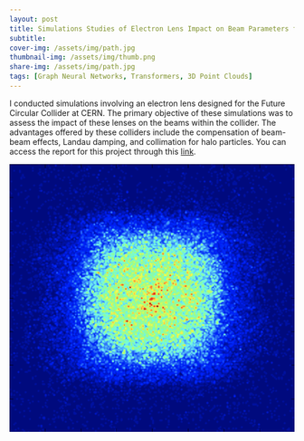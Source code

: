 ```yaml
---
layout: post
title: Simulations Studies of Electron Lens Impact on Beam Parameters for Future Circular Colliders
subtitle: 
cover-img: /assets/img/path.jpg
thumbnail-img: /assets/img/thumb.png
share-img: /assets/img/path.jpg
tags: [Graph Neural Networks, Transformers, 3D Point Clouds]
---
```


I conducted simulations involving an electron lens designed for the Future Circular Collider at CERN. The primary objective of these simulations was to assess the impact of these lenses on the beams within the collider. The advantages offered by these colliders include the compensation of beam-beam effects, Landau damping, and collimation for halo particles. You can access the report for this project through this [link](https://cds.cern.ch/record/2635161?ln=es).

![](/assets/img/BEAM.png)
